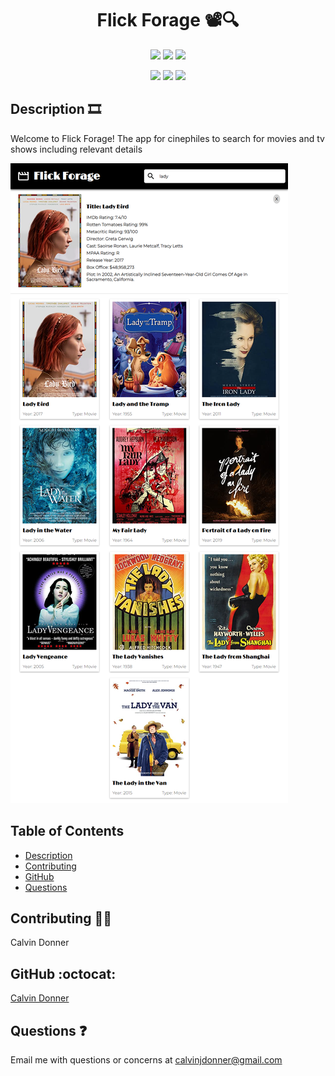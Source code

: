 <h1 align='center'> Flick Forage 📽️🔍</h1>
  
<p align='center'>
  <img src='https://img.shields.io/github/languages/top/calvinjdonner/flick-forage' />
  <img src='https://img.shields.io/github/repo-size/calvinjdonner/flick-forage' />
  <img src='https://img.shields.io/github/last-commit/calvinjdonner/flick-forage' />
</p>

<p align='center'>
    <img src='https://img.shields.io/badge/-html.js-teal' />
    <img src='https://img.shields.io/badge/-css-yellow' />
    <img src='https://img.shields.io/badge/-react-blue' />
</p>
     
  ## Description 🎞️
   Welcome to Flick Forage! The app for cinephiles to search for movies and tv shows including relevant details

   ![screenshot](/public/flick-screenshot.png)

  ## Table of Contents
  - [Description](#description)
  - [Contributing](#contributing)
  - [GitHub](#github)
  - [Questions](#questions)

 
  ## Contributing 👨‍💻
  Calvin Donner

  ## GitHub :octocat:
  [Calvin Donner](https://github.com/calvinjdonner)

  ## Questions ❓
  Email me with questions or concerns at calvinjdonner@gmail.com
 